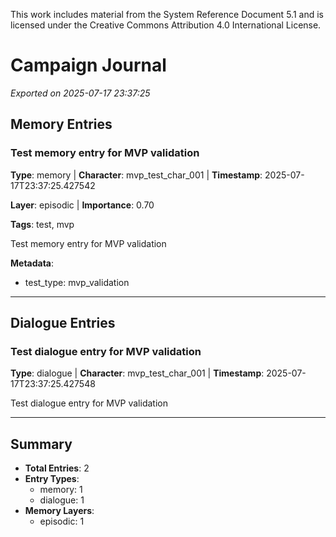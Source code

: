 This work includes material from the System Reference Document 5.1 and is licensed under the Creative Commons Attribution 4.0 International License.

# Campaign Journal

*Exported on 2025-07-17 23:37:25*

## Memory Entries

### Test memory entry for MVP validation

**Type**: memory | **Character**: mvp_test_char_001 | **Timestamp**: 2025-07-17T23:37:25.427542

**Layer**: episodic | **Importance**: 0.70

**Tags**: test, mvp

Test memory entry for MVP validation

**Metadata**:
- test_type: mvp_validation

---

## Dialogue Entries

### Test dialogue entry for MVP validation

**Type**: dialogue | **Character**: mvp_test_char_001 | **Timestamp**: 2025-07-17T23:37:25.427548

Test dialogue entry for MVP validation

---

## Summary

- **Total Entries**: 2
- **Entry Types**:
  - memory: 1
  - dialogue: 1
- **Memory Layers**:
  - episodic: 1
